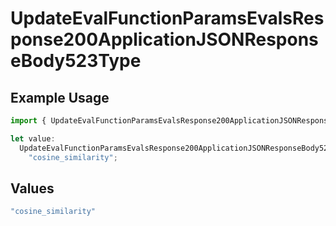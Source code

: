 # UpdateEvalFunctionParamsEvalsResponse200ApplicationJSONResponseBody523Type

## Example Usage

```typescript
import { UpdateEvalFunctionParamsEvalsResponse200ApplicationJSONResponseBody523Type } from "@orq-ai/node/models/operations";

let value:
  UpdateEvalFunctionParamsEvalsResponse200ApplicationJSONResponseBody523Type =
    "cosine_similarity";
```

## Values

```typescript
"cosine_similarity"
```